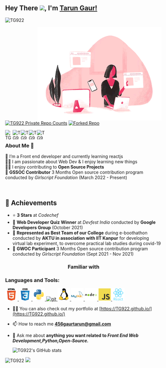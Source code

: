 <!--[![MasterHead](https://media-exp1.licdn.com/dms/imag...)](https://TG922.github.io)-->

## Hey There <img src="https://github.com/TheDudeThatCode/TheDudeThatCode/blob/master/Assets/Hi.gif" width="29px">, I'm [Tarun Gaur!](https://www.linkedin.com/in/tarun-gaur-0164571bb) 


<p align="left"> <img src="https://komarev.com/ghpvc/?username=TG922&label=Profile%20views&color=129e00&style=plastic" alt="TG922" /> </p>
<img align="right" alt="Coding" width="400" src="https://github.com/TG922/TG922/blob/main/Images/Working.gif">


[![TG922 Private Repo Counts](https://img.shields.io/badge/Private%20Repositories-7-blueviolet)](https://github.com/TG922/private-repo4) <!--https://github.com/TG922/Contributing-to-open-source/issues?q=is%3Aissue+is%3Aopen+label%3A%22good+first+issue%22-->[![Forked Repo](https://img.shields.io/badge/Forked%20Repositories-25-red)](https://github.com/TG922?tab=repositories)




<a href="https://in.linkedin.com/in/tarun-gaur-0164571bb">
  <img align="left" width="24px" src="https://cdn.jsdelivr.net/npm/simple-icons@v3/icons/linkedin.svg" alt="TG922" height="30" width="40" />
</a>

<a href="https://twitter.com/TarunGa32392635">
  <img align="left" width="26px" src="https://cdn.jsdelivr.net/npm/simple-icons@v3/icons/twitter.svg" alt="TG922" height="30" width="40" />
</a>

<a href="mailto:mailtome456gaurtarun@gmail.com">
  <img align="left" width="26px" src="https://cdn.jsdelivr.net/npm/simple-icons@v3/icons/gmail.svg" alt="TG922" height="30" width="40" />
</a>

<a href="https://instagram.com/gaurtarun98">
  <img align="left" width="26px" src="https://cdn.jsdelivr.net/npm/simple-icons@3.0.1/icons/instagram.svg" alt="TG922" height="30" width="40" />
</a>

<a href="https://medium.com/@gaurtarun77">
  <img align="left" width="26px" src="https://cdn.jsdelivr.net/npm/simple-icons@v3/icons/medium.svg" alt="TG922" height="30" width="40" />
</a>

<br />


### About Me 🚀
🌱 I’m a Front end developer and currently learning reactjs </br>
👨‍💻  I am passionate about Web Dev & I enjoy learning new things </br>
👨‍💻 I enjoy contributing to **Open Source Projects**</br>
🤝 **GSSOC Contributor** 3 Months Open source contribution program conducted by _Girlscript Foundation_ (March 2022 - Present)


<br>

## 🏅 Achievements

-   ⭐ **3 Stars** at _Codechef_
-   🥇 **Web Developer Quiz Winner** at _Devfest India_ conducted by **Google Developers Group** (October 2021)
-   🥉 **Represented as Best Team of our College** during e-boothathon conducted by **AKTU in association with IIT Kanpur** for developing virtual lab experiment, to overcome practical lab studies during covid-19
-   🤝 **GWOC Participant** 3 Months Open source contribution program conducted by _Girlscript Foundation_ (Sept 2021 - Nov 2021)

<!-- -   🤝 **Hacktober Fest Participant** is a month long virtual festival event to celebrate open source contributions presented _by Digital Ocean, Intel, Deepsource, Appwrite_ (October 2021) -->

<h3 align="center">Familiar with</h3>


<h3 align="left">Languages and Tools:</h3>
<p align="left">
  <a href="https://www.w3.org/html/" target="_blank"> <img src="https://raw.githubusercontent.com/devicons/devicon/master/icons/html5/html5-original-wordmark.svg" alt="html5" width="40" height="40"/> </a>
   <a href="https://www.w3schools.com/css/" target="_blank"> <img src="https://raw.githubusercontent.com/devicons/devicon/master/icons/css3/css3-original-wordmark.svg" alt="css3" width="40" height="40"/> </a>
  <a href="https://www.python.org" target="_blank"> <img src="https://raw.githubusercontent.com/devicons/devicon/master/icons/python/python-original.svg" alt="python" width="40" height="40"/> </a>
   <a href="https://git-scm.com/" target="_blank"> <img src="https://www.vectorlogo.zone/logos/git-scm/git-scm-icon.svg" alt="git" width="40" height="40"/> </a> 
   <a href="https://www.linux.org/" target="_blank"> <img src="https://raw.githubusercontent.com/devicons/devicon/master/icons/linux/linux-original.svg" alt="linux" width="40" height="40"/> </a>
  <a href="https://www.mysql.com/" target="_blank"> <img src="https://raw.githubusercontent.com/devicons/devicon/master/icons/mysql/mysql-original-wordmark.svg" alt="mysql" width="40" height="40"/> </a>
  <!-- <a href="https://expressjs.com" target="_blank"> <img src="https://raw.githubusercontent.com/devicons/devicon/master/icons/express/express-original-wordmark.svg" alt="express" width="40" height="40"/> </a>-->
   <a href="https://nodejs.org" target="_blank"> <img src="https://raw.githubusercontent.com/devicons/devicon/master/icons/nodejs/nodejs-original-wordmark.svg" alt="nodejs" width="40" height="40"/> </a>
  <!-- <a href="https://www.mongodb.com/" target="_blank"> <img src="https://raw.githubusercontent.com/devicons/devicon/master/icons/mongodb/mongodb-original-wordmark.svg" alt="mongodb" width="40" height="40"/> </a>-->
  <!-- <a href="https://getbootstrap.com" target="_blank"> <img src="https://raw.githubusercontent.com/devicons/devicon/master/icons/bootstrap/bootstrap-plain-wordmark.svg" alt="bootstrap" width="40" height="40"/> </a>-->
 <!-- <a href="https://firebase.google.com/" target="_blank"> <img src="https://www.vectorlogo.zone/logos/firebase/firebase-icon.svg" alt="firebase" width="40" height="40"/> </a>-->
 <a href="https://developer.mozilla.org/en-US/docs/Web/JavaScript" target="_blank"> <img src="https://raw.githubusercontent.com/devicons/devicon/master/icons/javascript/javascript-original.svg" alt="javascript" width="40" height="40"/> </a>
 <a href="https://reactjs.org/" target="_blank"> <img src="https://raw.githubusercontent.com/devicons/devicon/master/icons/react/react-original-wordmark.svg" alt="react" width="40" height="40"/> </a> 

<!-- <a href="https://reactnative.dev/" target="_blank"> <img src="https://reactnative.dev/img/header_logo.svg" alt="reactnative" width="40" height="40"/> </a>
<br>-->


- 👨‍💻 You can also check out my portfolio at [https://TG922.github.io/](https://TG922.github.io/)

- 📫 How to reach me **456gaurtarun@gmail.com**


- 💬 Ask me about **anything you want related to _Front End Web Development,Python,Open-Source._**



  ![TG922's GitHub stats](https://github-readme-stats.vercel.app/api?username=TG922&theme=buefy&show_icons=true)
<p>
  <img width="50%" src="https://github-readme-streak-stats.herokuapp.com/?user=TG922&theme=buefy&hide_border=false&fire=DD2727" alt="TG922" />
  <img width="42%" src="https://github-readme-stats-eight-theta.vercel.app/api/top-langs/?username=TG922&layout=compact&langs_count=8&theme=buefy" />
</p>





<!-- ### 📕 Blog Posts
- [React-Redux : A basic intro for Back-end developers](https://tg.medium.com/react-redux-intro-for-back-end-developers-5113c0a498a9)
- [Add a README for your profile : GitHub feature](https://tg.medium.com/add-a-readme-for-your-profile-github-feature-8f1ac11cb112)
<br/>

![visitors](https://visitor-badge.laobi.icu/badge?page_id=TG922.TG922) -->
